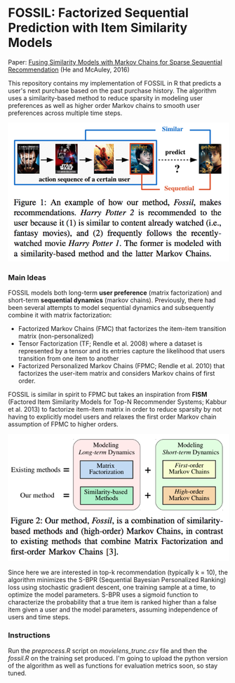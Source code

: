 # FOSSIL: Factorized Sequential Prediction with Item Similarity Models
Paper: [Fusing Similarity Models with Markov Chains for Sparse Sequential Recommendation](https://arxiv.org/pdf/1609.09152.pdf) (He and McAuley, 2016)

This repository contains my implementation of FOSSIL in R that predicts a user's next purchase based on the past purchase history. The algorithm uses a similarity-based method to reduce sparsity in modeling user preferences as well as higher order Markov chains to smooth user preferences across multiple time steps.

![FOSSIL](/img/fossil_model.png)

### Main Ideas
FOSSIL models both long-term **user preference** (matrix factorization) and short-term **sequential dynamics** (markov chains). Previously, there had been several attempts to model sequential dynamics and subsequently combine it with matrix factorization:

- Factorized Markov Chains (FMC) that factorizes the item-item transition matrix (non-personalized)
- Tensor Factorization (TF; Rendle et al. 2008) where a dataset is represented by a tensor and its entries capture the likelihood that users transition from one item to another
- Factorized Personalized Markov Chains (FPMC; Rendle et al. 2010) that factorizes the user-item matrix and considers Markov chains of first order.

FOSSIL is similar in spirit to FPMC but takes an inspiration from **FISM** (Factored Item Similarity Models for Top-N Recommender Systems; Kabbur et al. 2013) to factorize item-item matrix in order to reduce sparsity by not having to explicitly model users and relaxes the first order Markov chain assumption of FPMC to higher orders.

![FOSSIL2](/img/fossil_model2.png)

Since here we are interested in top-k recommendation (typically k = 10), the algorithm minimizes the S-BPR (Sequential Bayesian Personalized Ranking) loss using stochastic gradient descent, one training sample at a time, to optimize the model parameters. S-BPR uses a sigmoid function to characterize the probability that a true item is ranked higher than a false item given a user and the model parameters, assuming independence of users and time steps.

### Instructions
Run the *preprocess.R* script on *movielens_trunc.csv* file and then the *fossil.R* on the training set produced. I'm going to upload the python version of the algorithm as well as functions for evaluation metrics soon, so stay tuned.

